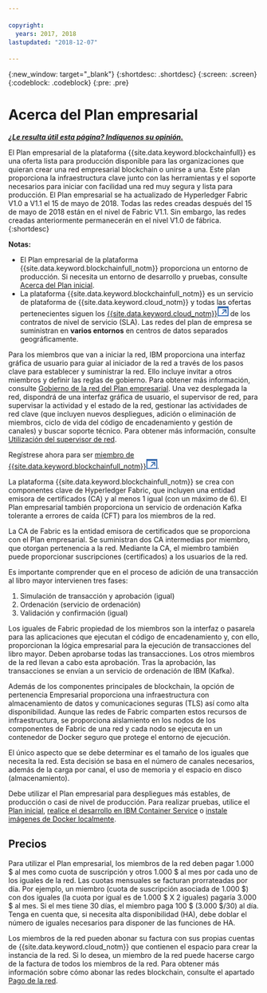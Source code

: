 ```yaml
---

copyright:
  years: 2017, 2018
lastupdated: "2018-12-07"

---
```


{:new_window: target="_blank"}
{:shortdesc: .shortdesc}
{:screen: .screen}
{:codeblock: .codeblock}
{:pre: .pre}

# Acerca del Plan empresarial


***[¿Le resulta útil esta página? Indíquenos su opinión.](https://www.surveygizmo.com/s3/4501493/IBM-Blockchain-Documentation)***


El Plan empresarial de la plataforma {{site.data.keyword.blockchainfull}} es una oferta lista para producción disponible para las organizaciones que quieran crear una red empresarial blockchain o unirse a una. Este plan proporciona la infraestructura clave junto con las herramientas y el soporte necesarios para iniciar con facilidad una red muy segura y lista para producción. El Plan empresarial se ha actualizado de Hyperledger Fabric V1.0 a V1.1 el 15 de mayo de 2018. Todas las redes creadas después del 15 de mayo de 2018 están en el nivel de Fabric V1.1. Sin embargo, las redes creadas anteriormente permanecerán en el nivel V1.0 de fábrica.
{:shortdesc}

**Notas:**
- El Plan empresarial de la plataforma {{site.data.keyword.blockchainfull_notm}} proporciona un entorno de producción. Si necesita un entorno de desarrollo y pruebas, consulte [Acerca del Plan inicial](/docs/services/blockchain/starter_plan.html).
- La plataforma {{site.data.keyword.blockchainfull_notm}} es un servicio de plataforma de {{site.data.keyword.cloud_notm}} y todas las ofertas pertenecientes siguen
los [{{site.data.keyword.cloud_notm}}![Icono de enlace externo](images/external_link.svg "Icono de enlace externo")](http://www-03.ibm.com/software/sla/sladb.nsf/sla/bm "términos de servicio de {{site.data.keyword.cloud_notm}}") de los contratos de nivel de servicio (SLA). Las redes del plan de empresa se suministran en **varios entornos** en centros de datos separados geográficamente.

Para los miembros que van a iniciar la red, IBM proporciona una interfaz gráfica de usuario para guiar al iniciador de la red a través de los pasos clave para establecer y suministrar la red. Ello incluye invitar a otros miembros y definir las reglas de gobierno. Para obtener más información, consulte [Gobierno de la red del Plan empresarial](/docs/services/blockchain/get_start.html). Una vez desplegada la red, dispondrá de una interfaz gráfica de usuario, el supervisor de red, para supervisar la actividad y el estado de la red, gestionar las actividades de red clave (que incluyen nuevos despliegues, adición o eliminación de miembros, ciclo de vida del código de encadenamiento y gestión de canales) y buscar soporte técnico. Para obtener más información, consulte [Utilización del supervisor de red](/docs/services/blockchain/v10_dashboard.html).

Regístrese ahora para ser [miembro de {{site.data.keyword.blockchainfull_notm}}![Icono de enlace externo](images/external_link.svg "Icono de enlace externo")](https://console.bluemix.net/catalog/services/blockchain?env_id=ibm:yp:us-south&taxonomyNavigation=apps).

La plataforma {{site.data.keyword.blockchainfull_notm}} se crea con componentes clave de Hyperledger Fabric, que incluyen una entidad emisora de certificados (CA) y al menos 1 igual (con un máximo de 6).  El Plan empresarial también proporciona un servicio de ordenación Kafka tolerante a errores de caída (CFT) para los miembros de la red.

La CA de Fabric es la entidad emisora de certificados que se proporciona con el Plan empresarial. Se suministran dos CA intermedias por miembro, que otorgan pertenencia a la red. Mediante la CA, el miembro también puede proporcionar suscripciones (certificados) a los usuarios de la red.

Es importante comprender que en el proceso de adición de una transacción al libro mayor intervienen tres fases:  
1. Simulación de transacción y aprobación (igual)
2. Ordenación (servicio de ordenación)
3. Validación y confirmación (igual)

Los iguales de Fabric propiedad de los miembros son la interfaz o pasarela para las aplicaciones que ejecutan el código de encadenamiento y, con ello, proporcionan la lógica empresarial para la ejecución de transacciones del libro mayor.  Deben aprobarse todas las transacciones. Los otros miembros de la red llevan a cabo esta aprobación. Tras la aprobación, las transacciones se envían a un servicio de ordenación de IBM (Kafka).

Además de los componentes principales de blockchain, la opción de pertenencia Empresarial proporciona una infraestructura con almacenamiento de datos y comunicaciones seguras (TLS) así como alta disponibilidad.  Aunque las redes de Fabric comparten estos recursos de infraestructura, se proporciona aislamiento en los nodos de los componentes de Fabric de una red y cada nodo se ejecuta en un contenedor de Docker seguro que protege el entorno de ejecución.

El único aspecto que se debe determinar es el tamaño de los iguales que necesita la red. Esta decisión se basa en el número de canales necesarios, además de la carga por canal, el uso de memoria y el espacio en disco (almacenamiento).

Debe utilizar el Plan empresarial para despliegues más estables, de producción o casi de nivel de producción. Para realizar pruebas, utilice el [Plan inicial](/docs/services/blockchain/starter_plan.html), [realice el desarrollo en IBM Container Service](https://ibm-blockchain.github.io/) o [instale imágenes de Docker localmente](http://hyperledger-fabric.readthedocs.io/en/release-1.1/build_network.html).

<!--- The Enterprise plan provides the ordering service and CA. The membership fee is $1,000, and a per peer fee of $1,000 that is associated with the network. If you want to have high availability (HA), you must purchase an additional peer to provide the HA capabilities. For example, one organization (associated membership fee of $1,000) of two peers ($1,000 X 2 peers) with HA ($1,000 X 2 HA peers) requires a monthly charge of $5,000.  --->

## Precios  
Para utilizar el Plan empresarial, los miembros de la red deben pagar 1.000 $ al mes como cuota de suscripción y otros 1.000 $ al mes por cada uno de los iguales de la red.  Las cuotas mensuales se facturan prorrateadas por día.  Por ejemplo, un miembro (cuota de suscripción asociada de 1.000 $) con dos iguales (la cuota por igual es de 1.000 $ X 2 iguales) pagaría 3.000 $ al mes.  Si el mes tiene 30 días, el miembro paga 100 $ (3.000 $/30) al día.  Tenga en cuenta que, si necesita alta disponibilidad (HA), debe doblar el número de iguales necesarios para disponer de las funciones de HA.

Los miembros de la red pueden abonar su factura con sus propias cuentas de {{site.data.keyword.cloud_notm}} que contienen el espacio para crear la instancia de la red. Si lo desea, un miembro de la red puede hacerse cargo de la factura de todos los miembros de la red. Para obtener más información sobre cómo abonar las redes blockchain, consulte el apartado [Pago de la red](/docs/services/blockchain/howto/paying_mode.html).
